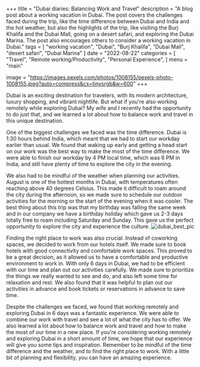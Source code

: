 +++
title = "Dubai diaries: Balancing Work and Travel"
description = "A blog post about a working vacation in Dubai. The post covers the challenges faced during the trip, like the time difference between Dubai and India and the hot weather, but also the highlights of the trip, like visiting the Burj Khalifa and the Dubai Mall, going on a desert safari, and exploring the Dubai Marina. The post also encourages others to consider a working vacation in Dubai."
tags = [
    "working vacation",
    "Dubai",
    "Burj Khalifa",
    "Dubai Mall",
    "desert safari",
    "Dubai Marina"
]
date = "2022-08-22"
categories = [
    "Travel",
    "Remote working/Productivity",
    "Personal Experience",
]
menu = "main"

image = "https://images.pexels.com/photos/1008155/pexels-photo-1008155.jpeg?auto=compress&cs=tinysrgb&w=600"
+++

Dubai is an exciting destination for travelers, with its modern architecture, luxury shopping, and vibrant nightlife. But what if you're also working remotely while exploring Dubai? My wife and I recently had the opportunity to do just that, and we learned a lot about how to balance work and travel in this unique destination.

One of the biggest challenges we faced was the time difference. Dubai is 1:30 hours behind India, which meant that we had to start our workday earlier than usual. We found that waking up early and getting a head start on our work was the best way to make the most of the time difference. We were able to finish our workday by 4 PM local time, which was 6 PM in India, and still have plenty of time to explore the city in the evening.

We also had to be mindful of the weather when planning our activities. August is one of the hottest months in Dubai, with temperatures often reaching above 40 degrees Celsius. This made it difficult to roam around the city during the afternoon, so we made sure to schedule our outdoor activities for the morning or the start of the evening when it was cooler. The best thing about this trip was that my birthday was falling the same week and in our company we have a birthday holiday which gave us 2-3 days totally free to roam including Saturday and Sunday. This gave us the perfect opportunity to explore the city and experience the culture.
![dubai_best_pic](https://images.pexels.com/photos/1470502/pexels-photo-1470502.jpeg?auto=compress&cs=tinysrgb&w=1260&h=750&dpr=2)

Finding the right place to work was also crucial. Instead of coworking spaces, we decided to work from our hotels itself. We made sure to book hotels with good connectivity and comfortable work spaces. This proved to be a great decision, as it allowed us to have a comfortable and productive environment to work in. With only 6 days in Dubai, we had to be efficient with our time and plan out our activities carefully. We made sure to prioritize the things we really wanted to see and do, and also left some time for relaxation and rest. We also found that it was helpful to plan out our activities in advance and book tickets or reservations in advance to save time. 

Despite the challenges we faced, we found that working remotely and exploring Dubai in 6 days was a fantastic experience. We were able to combine our work with travel and see a lot of what the city has to offer. We also learned a lot about how to balance work and travel and how to make the most of our time in a new place. If you're considering working remotely and exploring Dubai in a short amount of time, we hope that our experience will give you some tips and inspiration. Remember to be mindful of the time difference and the weather, and to find the right place to work. With a little bit of planning and flexibility, you can have an amazing experience.